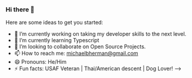 ### Hi there 👋



Here are some ideas to get you started:

- 🔭 I’m currently working on taking my developer skills to the next level.
- 🌱 I’m currently learning Typescript
- 👯 I’m looking to collaborate on Open Source Projects.
- 📫 How to reach me: michaelbherman@gmail.com
- 😄 Pronouns: He/Him
- ⚡ Fun facts: USAF Veteran | Thai/American descent | Dog Lover! 
-->
